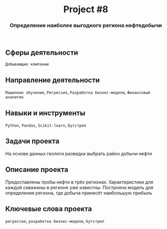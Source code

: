 <h1 align="center">  
  Project #8 
</h1> 

<h3 align="center"> Определение наиболее выгодного региона нефтедобычи </h3>
<br>

## Сферы деятельности
`Добывающие компании`

## Направление деятельности
`Машинное обучение`, `Регрессия`, `Разработка бизнес-модели`, `Финансовый аналитик`

## Навыки и инструменты
`Python`, `Pandas`, `Scikit-learn`, `Бутстреп`

## Задачи проекта
На основе данных геологи разведки выбрать район добычи нефти

## Описание проекта
Предоставлены пробы нефти в трёх регионах. Характеристики для каждой скважины в регионе уже известны. Построена модель для определения региона, где добыча принесёт наибольшую прибыль

## Ключевые слова проекта
`регрессия`, `разработка бизнес-модели`, `бутстреп`
